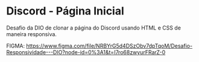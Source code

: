# Discord - Página Inicial
Desafio da DIO de clonar a página do Discord usando HTML e CSS de maneira responsiva.

FIGMA: https://www.figma.com/file/NRBYrG5d4DSzObv7dpTqoM/Desafio-Responsividade---DIO?node-id=0%3A1&t=I7ro68zwyurFRarZ-0
